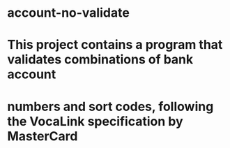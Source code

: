 # account-no-validate
# This project contains a program that validates combinations of bank account
# numbers and sort codes, following the VocaLink specification by MasterCard
